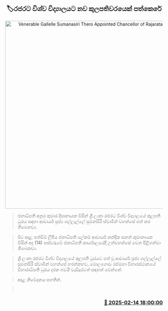 <p align='center'><b><h2 align='center' title='Venerable Gallelle Sumanasiri Thero Appointed Chancellor of Rajarata University'>🏷රජරට විශ්ව විද්‍යාලයට නව කුලපතිවරයෙක් පත්කෙරේ</h2></b></p>
<p align='center'><img src='https://helakuru.sgp1.cdn.digitaloceanspaces.com/esana/images/lib/raja-rata-nn.jpg' width='600' alt='Venerable Gallelle Sumanasiri Thero Appointed Chancellor of Rajarata University'></p>

> ජනාධිපති අනුර කුමාර දිසානායක විසින් ශ්‍රී ලංකා රජරට විශ්ව විද්‍යාලයේ කුලපති ධුරය සඳහා ආචාර්ය පූජ්‍ය ගල්ලෑල්ලේ සුමනසිරි ස්වාමීන් වහන්සේ පත් කර තිබෙනවා.

> ඊට අදාළ පත්විම් ලිපිය ජනාධිපති ලේකම් ආචාර්ය නන්දික සනත් කුමානායක විසින් අද (14) පස්වරුවේ ජනාධිපති කාර්යාලයේදී උන්වහන්සේ වෙත පිළිගන්වා තිබෙනවා.

> ශ්‍රී ලංකා රජරට විශ්ව විද්‍යාලයේ කුලපති ධුරයට පත් වූ ආචාර්ය පූජ්‍ය ගල්ලෑල්ලේ සුමනසිරි ස්වාමීන් වහන්සේ හරන්කහව, මොලගොඩ රජමහා විහාරස්ථානයේ විහාරාධිපති ධුරය දරන බවයි වැඩිදුරටත් සඳහන් වෙන්නේ.

> අදාළ නිවේදනය පහතින්. 

>  



<h3 align='right'><a href='https://www.helakuru.lk/esana/p/107469/'>📅 2025-02-14 18:00:00</a></h3>
